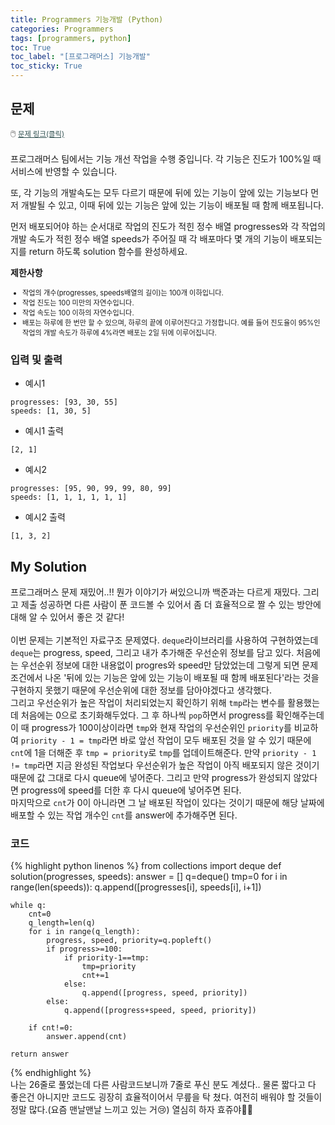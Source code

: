 ```yaml
---
title: Programmers 기능개발 (Python)
categories: Programmers
tags: [programmers, python]
toc: True
toc_label: "[프로그래머스] 기능개발"
toc_sticky: True
---
```


## 문제
<span style="font-size:0.9em">:computer_mouse:
<a href='https://programmers.co.kr/learn/courses/30/lessons/42586' target='_blank' style="color: #2F4F4F; font-size:0.9em">
  문제 링크(클릭)
</a>
</span><br><br>
프로그래머스 팀에서는 기능 개선 작업을 수행 중입니다. 각 기능은 진도가 100%일 때 서비스에 반영할 수 있습니다.

또, 각 기능의 개발속도는 모두 다르기 때문에 뒤에 있는 기능이 앞에 있는 기능보다 먼저 개발될 수 있고, 이때 뒤에 있는 기능은 앞에 있는 기능이 배포될 때 함께 배포됩니다.

먼저 배포되어야 하는 순서대로 작업의 진도가 적힌 정수 배열 progresses와 각 작업의 개발 속도가 적힌 정수 배열 speeds가 주어질 때 각 배포마다 몇 개의 기능이 배포되는지를 return 하도록 solution 함수를 완성하세요.

**제한사항**
<ul style="font-size: 0.8em;">
<li>작업의 개수(progresses, speeds배열의 길이)는 100개 이하입니다.</li>
<li>작업 진도는 100 미만의 자연수입니다.</li>
<li>작업 속도는 100 이하의 자연수입니다.</li>
<li>배포는 하루에 한 번만 할 수 있으며, 하루의 끝에 이루어진다고 가정합니다. 예를 들어 진도율이 95%인 작업의 개발 속도가 하루에 4%라면 배포는 2일 뒤에 이루어집니다.</li>
</ul>

### 입력 및 출력

* 예시1
```
progresses: [93, 30, 55]
speeds: [1, 30, 5]
```

* 예시1 출력
```
[2, 1]
```

* 예시2
```
progresses: [95, 90, 99, 99, 80, 99]
speeds: [1, 1, 1, 1, 1, 1]	
```

* 예시2 출력
```
[1, 3, 2]
```

## My Solution
프로그래머스 문제 재밌어..!! 뭔가 이야기가 써있으니까 백준과는 다르게 재밌다. 그리고 제출 성공하면 다른 사람이 푼 코드볼 수 있어서 좀 더 효율적으로 짤 수 있는 방안에 대해 알 수 있어서 좋은 것 같다!<br><br>
이번 문제는 기본적인 자료구조 문제였다. `deque`라이브러리를 사용하여 구현하였는데 `deque`는 progress, speed, 그리고 내가 추가해준 우선순위 정보를 담고 있다. 처음에는 우선순위 정보에 대한 내용없이 progres와 speed만 담았었는데 그렇게 되면 문제 조건에서 나온 '뒤에 있는 기능은 앞에 있는 기능이 배포될 때 함께 배포된다'라는 것을 구현하지 못했기 때문에 우선순위에 대한 정보를 담아야겠다고 생각했다. <br>
그리고 우선순위가 높은 작업이 처리되었는지 확인하기 위해 `tmp`라는 변수를 활용했는데 처음에는 0으로 초기화해두었다. 그 후 하나씩 `pop`하면서 progress를 확인해주는데 이 때 progress가 100이상이라면 `tmp`와 현재 작업의 우선순위인 `priority`를 비교하여 `priority - 1 = tmp`라면 바로 앞선 작업이 모두 배포된 것을 알 수 있기 때문에 `cnt`에 1을 더해준 후 `tmp = priority`로 `tmp`를 업데이트해준다. 만약 `priority - 1 != tmp`라면 지금 완성된 작업보다 우선순위가 높은 작업이 아직 배포되지 않은 것이기 때문에 값 그대로 다시 queue에 넣어준다. 그리고 만약 progress가 완성되지 않았다면 progress에 speed를 더한 후 다시 queue에 넣어주면 된다. <br>
마지막으로 `cnt`가 0이 아니라면 그 날 배포된 작업이 있다는 것이기 때문에 해당 날짜에 배포할 수 있는 작업 개수인 `cnt`를 answer에 추가해주면 된다.

### 코드
{% highlight python linenos %}
from collections import deque
def solution(progresses, speeds):
    answer = []
    q=deque()
    tmp=0
    for i in range(len(speeds)):
        q.append([progresses[i], speeds[i], i+1])

    while q:
        cnt=0
        q_length=len(q)
        for i in range(q_length):
            progress, speed, priority=q.popleft()
            if progress>=100:
                if priority-1==tmp:
                    tmp=priority
                    cnt+=1
                else:
                    q.append([progress, speed, priority])
            else:
                q.append([progress+speed, speed, priority])
                
        if cnt!=0:
            answer.append(cnt)
    
    return answer
{% endhighlight %}
<br>
나는 26줄로 풀었는데 다른 사람코드보니까 7줄로 푸신 분도 계셨다.. 물론 짧다고 다 좋은건 아니지만 코드도 굉장히 효율적이어서 무릎을 탁 쳤다. 여전히 배워야 할 것들이 정말 많다.(요즘 맨날맨날 느끼고 있는 거😢) 열심히 하자 효쥬야👊👊